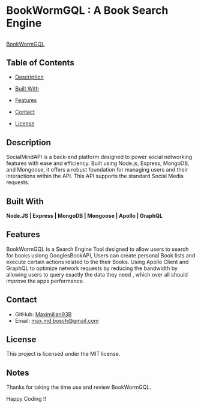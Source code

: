 # BookWormGQL : A Book Search Engine 

##
[BookWormGQL](./Assets/BookWormGQL.png)

## Table of Contents
- [Description](#description)
- [Built With](#built-with)
- [Features](#features)

- [Contact](#contact)
- [License](#license)


## Description
SocialMindAPI is a back-end platform designed to power social networking features with ease and efficiency. Built using Node.js, Express, MongoDB, and Mongoose, it offers a robust foundation for managing users and their interactions within the API. This API supports the standard Social Media requests.

## Built With
**Node.JS | Express | MongoDB | Mongoose | Apollo | GraphQL**

## Features
BookWormGQL is a Search Engine Tool designed to allow users to search for books usiong GooglesBookAPI, Users can create personal Book lists and execute certain actions related to the their Books. Using Apollo Client and GraphQL to optimize network requests by reducing the bandwidth by allowing users to query exactly the data they need , which over all should improve the apps performance.

## Contact

- GitHub: [Maximilian93B](https://github.com/Maximilian93B)
- Email: [max.md.bosch@gmail.com](mailto:max.md.bosch@gmail.com)

## License
This project is licensed under the MIT license.

## Notes
Thanks for taking the time use and review BookWormGQL.

Happy Coding !!